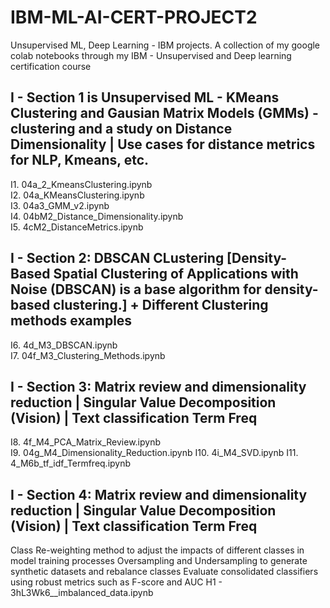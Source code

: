 # IBM-ML-AI-CERT-PROJECT2
Unsupervised ML, Deep Learning - IBM projects. A collection of my google colab notebooks through my IBM - Unsupervised and Deep learning certification course

## I - Section 1 is Unsupervised ML - KMeans Clustering and Gausian Matrix Models (GMMs) - clustering and a study on Distance Dimensionality | Use cases for distance metrics for NLP, Kmeans, etc. 


I1. 04a_2_KmeansClustering.ipynb  
I2. 04a_KMeansClustering.ipynb  
I3. 04a3_GMM_v2.ipynb  
I4. 04bM2_Distance_Dimensionality.ipynb  
I5. 4cM2_DistanceMetrics.ipynb  

## I - Section 2: DBSCAN CLustering [Density-Based Spatial Clustering of Applications with Noise (DBSCAN) is a base algorithm for density-based clustering.]  +  Different Clustering methods examples


I6. 4d_M3_DBSCAN.ipynb  
I7. 04f_M3_Clustering_Methods.ipynb

## I - Section 3: Matrix review and dimensionality reduction | Singular Value Decomposition (Vision)  | Text classification Term Freq
I8. 4f_M4_PCA_Matrix_Review.ipynb  
I9. 04g_M4_Dimensionality_Reduction.ipynb
I10. 4i_M4_SVD.ipynb
I11. 4_M6b_tf_idf_Termfreq.ipynb

## I - Section 4: Matrix review and dimensionality reduction | Singular Value Decomposition (Vision)  | Text classification Term Freq

Class Re-weighting method to adjust the impacts of different classes in model training processes
Oversampling and Undersampling to generate synthetic datasets and rebalance classes
Evaluate consolidated classifiers using robust metrics such as F-score and AUC
H1 - 3hL3Wk6__imbalanced_data.ipynb
